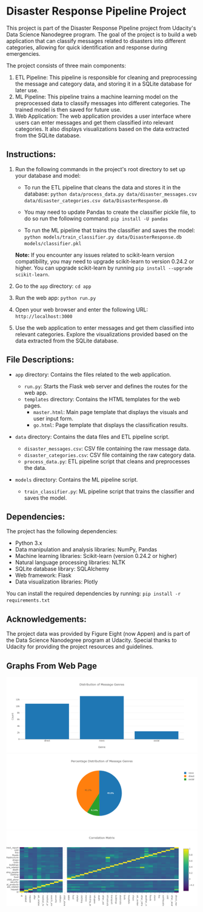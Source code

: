 # Disaster Response Pipeline Project

This project is part of the Disaster Response Pipeline project from Udacity's Data Science Nanodegree program. The goal of the project is to build a web application that can classify messages related to disasters into different categories, allowing for quick identification and response during emergencies.

The project consists of three main components:
1. ETL Pipeline: This pipeline is responsible for cleaning and preprocessing the message and category data, and storing it in a SQLite database for later use.
2. ML Pipeline: This pipeline trains a machine learning model on the preprocessed data to classify messages into different categories. The trained model is then saved for future use.
3. Web Application: The web application provides a user interface where users can enter messages and get them classified into relevant categories. It also displays visualizations based on the data extracted from the SQLite database.

## Instructions:

1. Run the following commands in the project's root directory to set up your database and model:

    - To run the ETL pipeline that cleans the data and stores it in the database:
        `python data/process_data.py data/disaster_messages.csv data/disaster_categories.csv data/DisasterResponse.db`
        
    - You may need to update Pandas to create the classifier pickle file, to do so run the following command:
     `pip install -U pandas`
    - To run the ML pipeline that trains the classifier and saves the model:
        `python models/train_classifier.py data/DisasterResponse.db models/classifier.pkl`

   **Note:** If you encounter any issues related to scikit-learn version compatibility, you may need to upgrade scikit-learn to version 0.24.2 or higher. You can upgrade scikit-learn by running `pip install --upgrade scikit-learn`.

2. Go to the `app` directory:
   `cd app`

3. Run the web app:
   `python run.py`

4. Open your web browser and enter the following URL:
   `http://localhost:3000`

5. Use the web application to enter messages and get them classified into relevant categories. Explore the visualizations provided based on the data extracted from the SQLite database.

## File Descriptions:

- `app` directory: Contains the files related to the web application.
  - `run.py`: Starts the Flask web server and defines the routes for the web app.
  - `templates` directory: Contains the HTML templates for the web pages.
    - `master.html`: Main page template that displays the visuals and user input form.
    - `go.html`: Page template that displays the classification results.

- `data` directory: Contains the data files and ETL pipeline script.
  - `disaster_messages.csv`: CSV file containing the raw message data.
  - `disaster_categories.csv`: CSV file containing the raw category data.
  - `process_data.py`: ETL pipeline script that cleans and preprocesses the data.

- `models` directory: Contains the ML pipeline script.
  - `train_classifier.py`: ML pipeline script that trains the classifier and saves the model.

## Dependencies:

The project has the following dependencies:

- Python 3.x
- Data manipulation and analysis libraries: NumPy, Pandas
- Machine learning libraries: Scikit-learn (version 0.24.2 or higher)
- Natural language processing libraries: NLTK
- SQLite database library: SQLAlchemy
- Web framework: Flask
- Data visualization libraries: Plotly

You can install the required dependencies by running:
`pip install -r requirements.txt`

## Acknowledgements:

The project data was provided by Figure Eight (now Appen) and is part of the Data Science Nanodegree program at Udacity. Special thanks to Udacity for providing the project resources and guidelines.

## Graphs From Web Page

![Image Description](https://github.com/YordyCastillo/Disaster-Response-Pipeline/raw/main/newplot%20(1).png)
![Image Description](https://github.com/YordyCastillo/Disaster-Response-Pipeline/raw/main/newplot%20(2).png)
![Image Description](https://github.com/YordyCastillo/Disaster-Response-Pipeline/raw/main/newplot%20(3).png)


